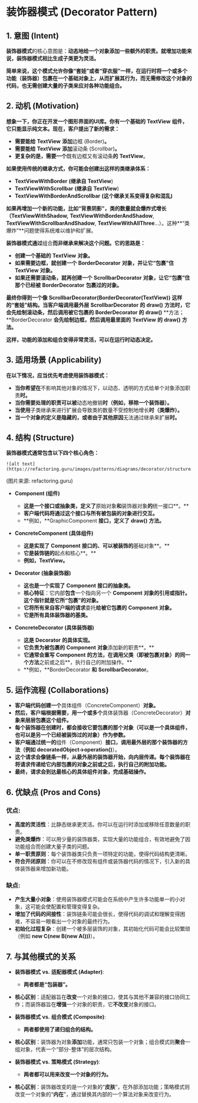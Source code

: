 
# 装饰器模式 (Decorator Pattern)

## 1. 意图 (Intent)

**装饰器模式**的核心意图是：**动态地给一个对象添加一些额外的职责。就增加功能来说，装饰器模式相比生成子类更为灵活。**

**简单来说，这个模式允许你像“套娃”或者“穿衣服”一样，在运行时将一个或多个功能（装饰器）包裹在一个基础对象上，从而扩展其行为，而无需修改这个对象的代码，也无需创建大量的子类来应对各种功能组合。**

## 2. 动机 (Motivation)

**想象一下，你正在开发一个图形界面的UI库。你有一个基础的** **TextView** **组件，它只能显示纯文本。现在，客户提出了新的需求：**

* **需要能给** **TextView** **添加**边框 (Border)**。**
* **需要能给** **TextView** **添加**滚动条 (Scrollbar)**。**
* **更复杂的是，需要一个**既有边框又有滚动条**的** **TextView**。

**如果使用传统的继承方式，你可能会创建出这样的类继承体系：**

* **TextViewWithBorder** **(继承自** **TextView**)
* **TextViewWithScrollbar** **(继承自** **TextView**)
* **TextViewWithBorderAndScrollbar** **(这个继承关系变得复杂和混乱)**

**如果再增加一个新的功能，比如“背景阴影”，类的数量就会爆炸式增长（**TextViewWithShadow**,** **TextViewWithBorderAndShadow**, **TextViewWithScrollbarAndShadow**, **TextViewWithAllThree**...）。这种**“类爆炸”**问题使得系统难以维护和扩展。

**装饰器模式通过**组合**而非继承来解决这个问题。它的思路是：**

* **创建一个基础的** **TextView** **对象。**
* **如果需要边框，就创建一个** **BorderDecorator** **对象，并让它“**包裹**”住** **TextView** **对象。**
* **如果还需要滚动条，就再创建一个** **ScrollbarDecorator** **对象，让它“**包裹**”住那个已经被** **BorderDecorator** **包裹过的对象。**

**最终你得到一个像** **ScrollbarDecorator(BorderDecorator(TextView))** **这样的“套娃”结构。当客户端调用最外层** **ScrollbarDecorator** **的** **draw()** **方法时，它会先绘制滚动条，然后调用被它包裹的** **BorderDecorator** **的** **draw()** **方法；**BorderDecorator **会先绘制边框，然后调用最里面的** **TextView** **的** **draw()** **方法。**

**这样，功能的添加和组合变得非常灵活，可以在运行时动态决定。**

## 3. 适用场景 (Applicability)

**在以下情况，应当优先考虑使用装饰器模式：**

* **当你希望在**不影响其他对象的情况下，以动态、透明的方式给单个对象添加职责**时。**
* **当你需要处理的职责可以被**动态地撤销**时（例如，移除一个装饰器）。**
* **当使用**子类继承来进行扩展会导致类的数量不受控制地增长**时（类爆炸）。**
* **当一个对象的定义是隐藏的，或者由于其他原因**无法通过继承来扩展**时。**

## 4. 结构 (Structure)

**装饰器模式通常包含以下四个核心角色：**

```
![alt text](https://refactoring.guru/images/patterns/diagrams/decorator/structure.png)
```

(图片来源: refactoring.guru)

* **Component (组件)**

  * **这是一个接口或抽象类，定义了**原始对象**和**装饰器对象**的**统一接口**。**
  * **客户端代码将通过这个接口与所有被包装的对象进行交互。**
  * **例如，**GraphicComponent **接口，定义了** **draw()** **方法。**
* **ConcreteComponent (具体组件)**

  * **这是实现了** **Component** **接口的、可以被装饰的**基础对象**。**
  * **它是装饰链的**起点和核心**。**
  * **例如，**TextView**。**
* **Decorator (抽象装饰器)**

  * **这也是一个实现了** **Component** **接口的抽象类。**
  * **核心特征**：它内部**包含**一个指向另一个 **Component** **对象的引用或指针。这个指针就是它所“包裹”的对象。**
  * **它将所有来自客户端的请求**委托**给被它包裹的** **Component** **对象。**
  * **它是所有具体装饰器的基类。**
* **ConcreteDecorator (具体装饰器)**

  * **这是** **Decorator** **的具体实现。**
  * **它负责为被包裹的** **Component** **对象**添加新的职责**。**
  * **它通常会重写** **Component** **的方法，在调用父类（即被包裹对象）的同一个方法**之前或之后**，执行自己的附加操作。**
  * **例如，**BorderDecorator **和** **ScrollbarDecorator**。

## 5. 运作流程 (Collaborations)

* **客户端代码创建一个**具体组件（ConcreteComponent）**对象。**
* **然后，客户端根据需要，用一个或多个**具体装饰器（ConcreteDecorator）**对象来层层包裹这个组件。**
* **每个装饰器在创建时，都会接收它要包裹的那个对象（可以是一个具体组件，也可以是另一个已经被装饰过的对象）作为参数。**
* **客户端通过统一的**组件（Component）**接口，调用最外层的那个装饰器的方法（例如** **decoratedObject->operation()**）。
* **这个请求会像链条一样，从最外层的装饰器开始，向内层传递。每个装饰器在将请求传递给它内部包裹的对象之前或之后，执行自己的附加功能。**
* **最终，请求会到达最核心的具体组件对象，完成基础操作。**

## 6. 优缺点 (Pros and Cons)

### 优点:

* **高度的灵活性**：比静态继承更灵活。你可以在运行时添加或移除任意数量的职责。
* **避免类爆炸**：可以用少量的装饰器类，实现大量的功能组合，有效地避免了因功能组合而创建大量子类的问题。
* **单一职责原则**：每个装饰器类只负责一项特定的功能，使得代码结构更清晰。
* **符合开闭原则**：你可以在不修改现有组件或装饰器代码的情况下，引入新的具体装饰器来增加新功能。

### 缺点:

* **产生大量小对象**：使用装饰器模式可能会在系统中产生许多功能单一的小对象，这可能会使配置和管理变得复杂。
* **增加了代码的间接性**：装饰链条可能会很长，使得代码的调试和理解变得困难，不容易一眼看出一个对象的最终行为。
* **初始化过程复杂**：创建一个被多层装饰的对象，其初始化代码可能会比较繁琐（例如 **new C(new B(new A()))**）。

## 7. 与其他模式的关系

* **装饰器模式** **vs.** **适配器模式 (Adapter)**:

  * **两者都是“包装器”。**
* **核心区别**：适配器旨在**改变**一个对象的接口，使其与其他不兼容的接口协同工作；而装饰器旨在**增强**一个对象的职责，它**不改变**对象的接口。
* **装饰器模式** **vs.** **组合模式 (Composite)**:

  * **两者都使用了递归组合的结构。**
* **核心区别**：装饰器为对象**添加**功能，通常只包装一个对象；组合模式则**聚合**一组对象，代表一个“部分-整体”的层次结构。
* **装饰器模式** **vs.** **策略模式 (Strategy)**:

  * **两者都可以用来改变一个对象的行为。**
* **核心区别**：装饰器改变的是一个对象的“**皮肤**”，在外部添加功能；策略模式则改变一个对象的“**内在**”，通过替换其内部的一个算法对象来改变行为。
